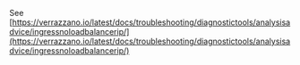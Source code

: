 See [https://verrazzano.io/latest/docs/troubleshooting/diagnostictools/analysisadvice/ingressnoloadbalancerip/](https://verrazzano.io/latest/docs/troubleshooting/diagnostictools/analysisadvice/ingressnoloadbalancerip/)
